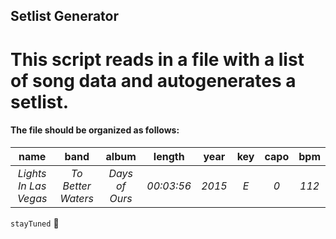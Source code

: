 ## Setlist Generator

# This script reads in a file with a list of song data and autogenerates a setlist.

#### The file should be organized as follows:

|name |band |album |length |year |key |capo |bpm
|:---:|:---:|:----:|:-----:|:---:|:---:|:---:|:---:
|*Lights In Las Vegas*|*To Better Waters*|*Days of Ours*|*00:03:56*|*2015*|*E*|*0*|*112*

`stayTuned` 🦉
